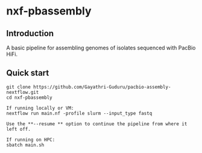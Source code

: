 # nxf-pbassembly

## Introduction
A basic pipeline for assembling genomes of isolates sequenced with PacBio HiFi. 

## Quick start
```
git clone https://github.com/Gayathri-Guduru/pacbio-assembly-nextflow.git
cd nxf-pbassembly

If running locally or VM:
nextflow run main.nf -profile slurm --input_type fastq

Use the **--resume ** option to continue the pipeline from where it left off.

If running on HPC:
sbatch main.sh
```


